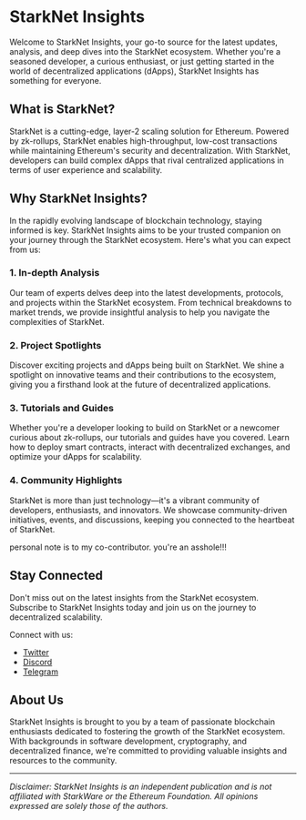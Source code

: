 # StarkNet Insights

Welcome to StarkNet Insights, your go-to source for the latest updates, analysis, and deep dives into the StarkNet ecosystem. Whether you're a seasoned developer, a curious enthusiast, or just getting started in the world of decentralized applications (dApps), StarkNet Insights has something for everyone.

## What is StarkNet?

StarkNet is a cutting-edge, layer-2 scaling solution for Ethereum. Powered by zk-rollups, StarkNet enables high-throughput, low-cost transactions while maintaining Ethereum's security and decentralization. With StarkNet, developers can build complex dApps that rival centralized applications in terms of user experience and scalability.

## Why StarkNet Insights?

In the rapidly evolving landscape of blockchain technology, staying informed is key. StarkNet Insights aims to be your trusted companion on your journey through the StarkNet ecosystem. Here's what you can expect from us:

### 1. In-depth Analysis

Our team of experts delves deep into the latest developments, protocols, and projects within the StarkNet ecosystem. From technical breakdowns to market trends, we provide insightful analysis to help you navigate the complexities of StarkNet.

### 2. Project Spotlights

Discover exciting projects and dApps being built on StarkNet. We shine a spotlight on innovative teams and their contributions to the ecosystem, giving you a firsthand look at the future of decentralized applications.

### 3. Tutorials and Guides

Whether you're a developer looking to build on StarkNet or a newcomer curious about zk-rollups, our tutorials and guides have you covered. Learn how to deploy smart contracts, interact with decentralized exchanges, and optimize your dApps for scalability.

### 4. Community Highlights

StarkNet is more than just technology—it's a vibrant community of developers, enthusiasts, and innovators. We showcase community-driven initiatives, events, and discussions, keeping you connected to the heartbeat of StarkNet.

personal note is to my co-contributor. you're an asshole!!!

## Stay Connected

Don't miss out on the latest insights from the StarkNet ecosystem. Subscribe to StarkNet Insights today and join us on the journey to decentralized scalability.

Connect with us:
- [Twitter](https://twitter.com/StarkNetInsights)
- [Discord](https://discord.gg/starknet)
- [Telegram](https://t.me/StarkNetInsights)

## About Us

StarkNet Insights is brought to you by a team of passionate blockchain enthusiasts dedicated to fostering the growth of the StarkNet ecosystem. With backgrounds in software development, cryptography, and decentralized finance, we're committed to providing valuable insights and resources to the community.

---

*Disclaimer: StarkNet Insights is an independent publication and is not affiliated with StarkWare or the Ethereum Foundation. All opinions expressed are solely those of the authors.*
